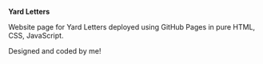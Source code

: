 **Yard Letters**


Website page for Yard Letters deployed using GitHub Pages in pure HTML, CSS, JavaScript.

Designed and coded by me!